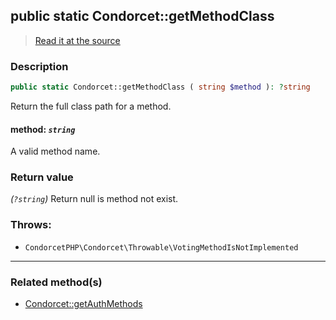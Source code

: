 ## public static Condorcet::getMethodClass

> [Read it at the source](https://github.com/julien-boudry/Condorcet/blob/master/src/Condorcet.php#L147)

### Description    

```php
public static Condorcet::getMethodClass ( string $method ): ?string
```

Return the full class path for a method.
    

#### **method:** *`string`*   
A valid method name.    


### Return value   

*(`?string`)* Return null is method not exist.



### Throws:   

* ```CondorcetPHP\Condorcet\Throwable\VotingMethodIsNotImplemented``` 

---------------------------------------

### Related method(s)      

* [Condorcet::getAuthMethods](/Docs/api-reference/Condorcet%20Class/Condorcet--getAuthMethods.md)    
